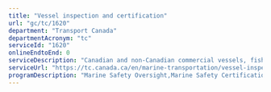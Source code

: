 ```yaml
---
title: "Vessel inspection and certification"
url: "gc/tc/1620"
department: "Transport Canada"
departmentAcronym: "tc"
serviceId: "1620"
onlineEndtoEnd: 0
serviceDescription: "Canadian and non-Canadian commercial vessels, fishing vessels, voluntary compliance programs, exemptions, appeals."
serviceUrl: "https://tc.canada.ca/en/marine-transportation/vessel-inspection-certification/vessel-inspection-certification"
programDescription: "Marine Safety Oversight,Marine Safety Certification"
---
```

